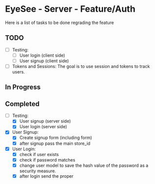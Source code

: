 # EyeSee - Server - Feature/Auth
Here is a list of tasks to be done regrading the feature

## TODO
- [ ] Testing:
    - [ ] User login (client side)
    - [ ] User signup (client side)
- [ ] Tokens and Sessions:
    The goal is to use session and tokens to track users.

## In Progress

## Completed
- [ ] Testing:
    - [x] User signup (server side)
    - [x] User login (server side)
- [x] User Signup:
    - [x] Create signup form (including form)
    - [x] after signup pass the main store_id
- [x] User Login:
    - [x] check if user exists
    - [x] check if password matches
    - [x] change user model to save the hash value of the password as a security measure.
    - [x] after login send the proper 